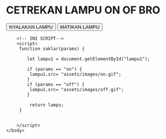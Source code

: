 <!DOCTYPE html>
<html>
    <head>
        <title>CETREKAN LAMPU</title>
    </head>
    <body>
        <img src="assets/images/off.gif"alt="" id="lampu1"/>
        <h1>CETREKAN LAMPU ON OF BRO</h1>
        <button onclick="saklar(`on`)">NYALAKAN LAMPU</button>
        <button onclick="saklar(`oFF`)">MATIKAN LAMPU</button>
   
        <!-- INI SCRIPT-->
        <script>
         function saklar(params) {
            
            let lampu1 = document.getElementById("lampu1");
           
            if (params == "on") {
             lampu1.src= "assets/images/on.gif";   
            }
            if (params == "off") {
             lampu1.src= "assets/images/off.gif";
            }
            
             return lampu;
         }


        </script>
    </body>
</html>
